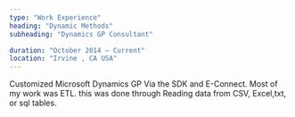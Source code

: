```yaml
---
type: "Work Experience"
heading: "Dynamic Methods"
subheading: "Dynamics GP Consultant"

duration: "October 2014 – Current"
location: "Irvine , CA USA"
---
```


Customized Microsoft Dynamics GP Via the SDK and E-Connect.
Most of my work was ETL.
this was done through Reading data from CSV, Excel,txt, or sql tables. 